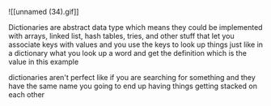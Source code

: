 ![[unnamed (34).gif]]

Dictionaries are abstract data type which means they could be implemented with arrays, linked list, hash tables, tries, and other stuff that let you associate keys with values and you use the keys to look up things just like in a dictionary what you look up a word and get the definition which is the value in this example  
  
dictionaries aren't perfect like if you are searching for something and they have the same name you going to end up having things getting stacked on each other